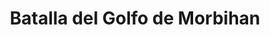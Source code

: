 ﻿---
title: "Batalla del Golfo de Morbihan"
permalink: periodes_560.html
layout: periode
dataInici: -56
sidebar: periodes
pares:
  - id: 60
    title: "Guerra de las Galias"
    dataInici: "(-58)"
    dataFi: "(-51)"

fills:
jocsPrincipals:
jocsEscenaris:
jocsEpoca:
  - title: "Caesar: Conquest of Gaul"
    bggId: 7843
    escenari: "Bay of Biscay"

jocsEpocaEscenaris:
---
